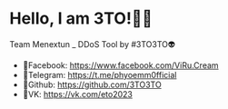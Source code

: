 
# Hello, I am 3TO!🫶🏻
Team Menextun _ DDoS Tool by #3TO3TO👽

- 👾Facebook: https://www.facebook.com/ViRu.Cream
- 👾Telegram: https://t.me/phyoemm0fficial
- 👾Github: https://github.com/3TO3TO
- 👾VK: https://vk.com/eto2023

